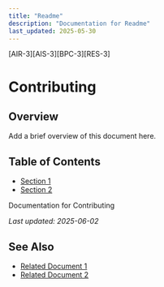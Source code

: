 ```yaml
---
title: "Readme"
description: "Documentation for Readme"
last_updated: 2025-05-30
---
```

[AIR-3][AIS-3][BPC-3][RES-3]


<!-- markdownlint-disable MD013 line-length -->

# Contributing

## Overview

Add a brief overview of this document here.

## Table of Contents

- [Section 1](#section-1)
- [Section 2](#section-2)


Documentation for Contributing

*Last updated: 2025-06-02*

## See Also

- [Related Document 1](./related1.md)
- [Related Document 2](./related2.md)
